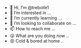 - 👋 Hi, I’m @trebolle1
- 👀 I’m interested in ...
- 🌱 I’m currently learning ...
- 💞️ I’m looking to collaborate on ...
- 📫 How to reach me ...
- 😜 What are you doing now ..
- 😡 Cold & bored at home ..

<!---
trebolle1/trebolle1 is a ✨ special ✨ repository because its `README.md` (this file) appears on your GitHub profile.
You can click the Preview link to take a look at your changes.
--->
